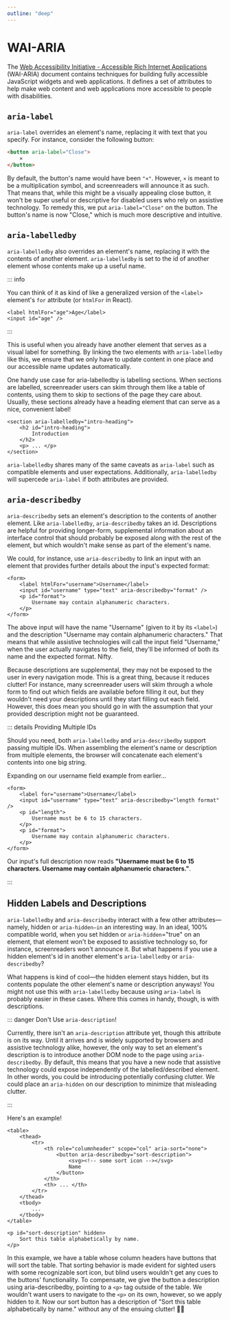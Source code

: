 ```yaml
---
outline: "deep"
---
```


# WAI-ARIA

The [Web Accessibility Initiative - Accessible Rich Internet Applications](https://www.w3.org/WAI/intro/aria) (WAI-ARIA) document contains techniques for building fully accessible JavaScript widgets and web applications. It defines a set of attributes to help make web content and web applications more accessible to people with disabilities.


## `aria-label`

`aria-label` overrides an element's name, replacing it with text that you specify. For instance, consider the following button:

```html
<button aria-label="Close">
	×
</button>
```
By default, the button's name would have been `"×"`. However, `×` is meant to be a multiplication symbol, and screenreaders will announce it as such. That means that, while this might be a visually appealing close button, it won't be super useful or descriptive for disabled users who rely on assistive technology. To remedy this, we put `aria-label="Close"` on the button. The button's name is now "Close," which is much more descriptive and intuitive.

## `aria-labelledby`

`aria-labelledby` also overrides an element's name, replacing it with the contents of another element. `aria-labelledby` is set to the id of another element whose contents make up a useful name. 

::: info

You can think of it as kind of like a generalized version of the `<label>` element's `for` attribute (or `htmlFor` in React). 


```tsx
<label htmlFor="age">Age</label>
<input id="age" />
```

:::


This is useful when you already have another element that serves as a visual label for something. By linking the two elements with `aria-labelledby` like this, we ensure that we only have to update content in one place and our accessible name updates automatically.

One handy use case for aria-labelledby is labelling sections. When sections are labelled, screenreader users can skim through them like a table of contents, using them to skip to sections of the page they care about. Usually, these sections already have a heading element that can serve as a nice, convenient label!


```tsx
<section aria-labelledby="intro-heading">
	<h2 id="intro-heading">
		Introduction
	</h2>
	<p> ... </p>
</section>
```

`aria-labelledby` shares many of the same caveats as `aria-label` such as compatible elements and user expectations. Additionally, `aria-labelledby` will supercede `aria-label` if both attributes are provided.

## `aria-describedby`

`aria-describedby` sets an element's description to the contents of another element. Like `aria-labelledby`, `aria-describedby` takes an id. Descriptions are helpful for providing longer-form, supplemental information about an interface control that should probably be exposed along with the rest of the element, but which wouldn't make sense as part of the element's name.

We could, for instance, use `aria-describedby` to link an input with an element that provides further details about the input's expected format:

```tsx
<form>
	<label htmlFor="username">Username</label>
	<input id="username" type="text" aria-describedby="format" />
	<p id="format">
		Username may contain alphanumeric characters.
	</p>
</form>
```

The above input will have the name "Username" (given to it by its `<label>`) and the description "Username may contain alphanumeric characters." That means that while assistive technologies will call the input field "Username," when the user actually navigates to the field, they'll be informed of both its name and the expected format. Nifty.

Because descriptions are supplemental, they may not be exposed to the user in every navigation mode. This is a great thing, because it reduces clutter! For instance, many screenreader users will skim through a whole form to find out which fields are available before filling it out, but they wouldn't need your descriptions until they start filling out each field. However, this does mean you should go in with the assumption that your provided description might not be guaranteed.

::: details Providing Multiple IDs

Should you need, both `aria-labelledby` and `aria-describedby` support passing multiple IDs. When assembling the element's name or description from multiple elements, the browser will concatenate each element's contents into one big string.

Expanding on our username field example from earlier...


```tsx
<form>
	<label for="username">Username</label>
	<input id="username" type="text" aria-describedby="length format" />
	<p id="length">
		Username must be 6 to 15 characters.
	</p>
	<p id="format">
		Username may contain alphanumeric characters.
	</p>
</form>
```

Our input's full description now reads **"Username must be 6 to 15 characters. Username may contain alphanumeric characters."**.


:::

## Hidden Labels and Descriptions 

`aria-labelledby` and `aria-describedby` interact with a few other attributes—namely, hidden or `aria-hidden—in` an interesting way. In an ideal, 100% compatible world, when you set hidden or `aria-hidden`="true" on an element, that element won't be exposed to assistive technology so, for instance, screenreaders won't announce it. But what happens if you use a hidden element's id in another element's `aria-labelledby` or `aria-describedby`?

What happens is kind of cool—the hidden element stays hidden, but its contents populate the other element's name or description anyways! You might not use this with `aria-labelledby` because using `aria-label` is probably easier in these cases. Where this comes in handy, though, is with descriptions.

::: danger Don't Use `aria-description`!

Currently, there isn't an `aria-description` attribute yet, though this attribute is on its way. Until it arrives and is widely supported by browsers and assistive technology alike, however, the only way to set an element's description is to introduce another DOM node to the page using `aria-describedby`. By default, this means that you have a new node that assistive technology could expose independently of the labelled/described element. In other words, you could be introducing potentially confusing clutter. We could place an `aria-hidden` on our description to minimize that misleading clutter.

:::

Here's an example!

```tsx
<table>
	<thead>
		<tr>
			<th role="columnheader" scope="col" aria-sort="none">
				<button aria-describedby="sort-description">
					<svg><!-- some sort icon --></svg>
					Name
				</button>
			</th>
			<th> ... </th>
		</tr>
	</thead>
	<tbody>
		...
	</tbody>
</table>

<p id="sort-description" hidden>
	Sort this table alphabetically by name.
</p>
```

In this example, we have a table whose column headers have buttons that will sort the table. That sorting behavior is made evident for sighted users with some recognizable sort icon, but blind users wouldn't get any cues to the buttons' functionality. To compensate, we give the button a description using aria-describedby, pointing to a `<p>` tag outside of the table. We wouldn't want users to navigate to the `<p>` on its own, however, so we apply hidden to it. Now our sort button has a description of "Sort this table alphabetically by name." without any of the ensuing clutter! 🙌🏻

